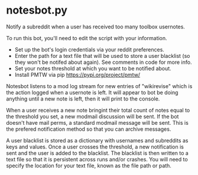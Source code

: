 # notesbot.py
Notify a subreddit when a user has received too many toolbox usernotes.

To run this bot, you'll need to edit the script with your information.

- Set up the bot's login credentials via your reddit preferences.
- Enter the path for a text file that will be used to store a user blacklist (so they won't be notifed about again).  See comments in code for more info.
- Set your notes threshold at which you want to be notified about. 
- Install PMTW via pip https://pypi.org/project/pmtw/  

Notesbot listens to a mod log stream for new entries of "wikirevise" which is the action logged when a usernote is left.  It will appear to bot be doing anything until a new note is left, then it will print to the console. 

When a user receives a new note bringint their total count of notes equal to the threshold you set, a new modmail discussion will be sent.  If the bot doesn't have mail perms, a standard modmail message will be sent.  This is the prefered notification method so that you can archive messages.  

A user blacklist is stored as a dictionary with usernames and subreddits as keys and values.  Once a user crosses the threshold, a new notification is sent and the user is added to the blacklist.  The blacklist is then written to a text file so that it is persistent across runs and/or crashes.  You will need to specify the location for your text file, known as the file path or path.  
